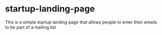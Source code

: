 # startup-landing-page
This is a simple startup landing page that allows people to enter their emails to be part of a mailing list
